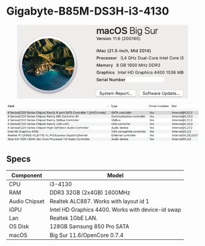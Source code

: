 # Gigabyte-B85M-DS3H-i3-4130
 <p align="center">
  <img src="Images/AboutThisMac.png" align=center">
 </p>
 <p align="center">
  <img src="Images/PCI.png" align=center">
 </p>

## Specs
 | **Component** | **Model** |
| ------------- | --------- |
| CPU | i3-4130 |
| RAM | DDR3 32GB (2x4GB) 1600MHz |
| Audio Chipset | Realtek ALC887. Works with layout id 1 |
| iGPU | Intel HD Graphics 4400. Works with device-id swap |
| Lan |  Realtek 1GbE LAN. |
| OS Disk | 128GB Samsung 850 Pro SATA |
| macOS | Big Sur 11.6/OpenCore 0.7.4 |
